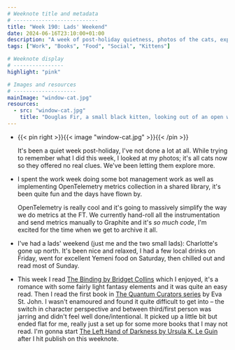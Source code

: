 ```yaml
---
# Weeknote title and metadata
# ---------------------------
title: "Week 190: Lads' Weekend"
date: 2024-06-16T23:10:00+01:00
description: "A week of post-holiday quietness, photos of the cats, exploring outdoors, working with OpenTelemetry, a solo weekend, Yemeni food, and a couple of new books."
tags: ["Work", "Books", "Food", "Social", "Kittens"]

# Weeknote display
# ----------------
highlight: "pink"

# Images and resources
# --------------------
mainImage: "window-cat.jpg"
resources:
  - src: "window-cat.jpg"
    title: "Douglas Fir, a small black kitten, looking out of an open window"
---
```


  * {{< pin right >}}{{< image "window-cat.jpg" >}}{{< /pin >}}

    It's been a quiet week post-holiday, I've not done a lot at all. While trying to remember what I did this week, I looked at my photos; it's all cats now so they offered no real clues. We've been letting them explore more.

  * I spent the work week doing some bot management work as well as implementing OpenTelemetry metrics collection in a shared library, it's been quite fun and the days have flown by.

    OpenTelemetry is really cool and it's going to massively simplify the way we do metrics at the FT. We currently hand-roll all the instrumentation and send metrics manually to Graphite and it's _so much code_, I'm excited for the time when we get to archive it all.

  * I've had a lads' weekend (just me and the two small lads): Charlotte's gone up north. It's been nice and relaxed, I had a few local drinks on Friday, went for excellent Yemeni food on Saturday, then chilled out and read most of Sunday.

  * This week I read [The Binding by Bridget Collins](https://www.goodreads.com/book/show/51286286-the-binding) which I enjoyed, it's a romance with some fairly light fantasy elements and it was quite an easy read. Then I read the first book in [The Quantum Curators series](https://www.goodreads.com/series/301807-the-quantum-curators) by Eva St. John. I wasn't enamoured and found it quite difficult to get into – the switch in character perspective and between third/first person was jarring and didn't feel well done/intentional. It picked up a little bit but ended flat for me, really just a set up for some more books that I may not read. I'm gonna start [The Left Hand of Darkness by Ursula K. Le Guin](https://www.goodreads.com/book/show/18423.The_Left_Hand_of_Darkness) after I hit publish on this weeknote.

